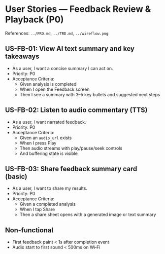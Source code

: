 # User Stories — Feedback Review & Playback (P0)

References: `../PRD.md`, `../TRD.md`, `../wireflow.png`

## US-FB-01: View AI text summary and key takeaways
- As a user, I want a concise summary I can act on.
- Priority: P0
- Acceptance Criteria:
  - Given analysis is completed
  - When I open the Feedback screen
  - Then I see a summary with 3–5 key bullets and suggested next steps

## US-FB-02: Listen to audio commentary (TTS)
- As a user, I want narrated feedback.
- Priority: P0
- Acceptance Criteria:
  - Given an `audio_url` exists
  - When I press Play
  - Then audio streams with play/pause/seek controls
  - And buffering state is visible

## US-FB-03: Share feedback summary card (basic)
- As a user, I want to share my results.
- Priority: P0
- Acceptance Criteria:
  - Given a completed analysis
  - When I tap Share
  - Then a share sheet opens with a generated image or text summary

## Non-functional
- First feedback paint < 1s after completion event
- Audio start to first sound < 500ms on Wi‑Fi

